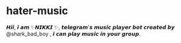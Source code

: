 # hater-music
𝙃𝙞𝙞, 𝙞 𝙖𝙢  ✨𝙉𝙄𝙆𝙆𝙄 ✨, 𝙩𝙚𝙡𝙚𝙜𝙧𝙖𝙢'𝙨 𝙢𝙪𝙨𝙞𝙘 𝙥𝙡𝙖𝙮𝙚𝙧 𝙗𝙤𝙩 𝙘𝙧𝙚𝙖𝙩𝙚𝙙 𝙗𝙮 @shark_bad_boy  , 𝙞 𝙘𝙖𝙣 𝙥𝙡𝙖𝙮 𝙢𝙪𝙨𝙞𝙘 𝙞𝙣 𝙮𝙤𝙪𝙧 𝙜𝙧𝙤𝙪𝙥.
